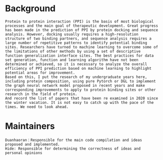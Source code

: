 
# Background
    Protein to protein interaction (PPI) is the basis of most biological processes and the main goal of therapeutic development. Great progress has been made in the prediction of PPI by protein docking and sequence analysis. However, docking usually requires a high-resolution structure of two binding partners, and sequence analysis requires a large number of repetitive patterns to identify potential binding sites. Researchers have turned to machine learning to overcome some of the limitations of other methods by using a set of descriptive function generalization interface sites. The best practices for data set generation, function and learning algorithm have not been determined or achieved, so it is necessary to analyze the overall efficiency of PPI prediction based on machine learning to highlight potential areas for improvement.
    Based on this, I put the research of my undergraduate years here, including protein composition, using pure Pytorch or DGL to implement the graph neural network model proposed in recent years and make corresponding improvements to apply to protein binding sites or other research in the field of protein.
    And record the list of papers that have been re examined in 2020 since the winter vacation. It is not easy to catch up with the pace of the times. We need to look ahead.

# Maintainers
    Duanhaoran：Responsible for the main code compilation and ideas proposed and implemented.
    Hide: Responsible for determining the correctness of ideas and personal opinions
